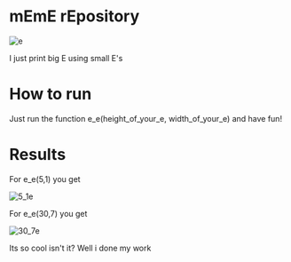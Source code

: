 # mEmE rEpository
![e](https://user-images.githubusercontent.com/57872802/114698161-0e09c380-9d1f-11eb-9e83-763f75cf82de.jpg)

I just print big E using small E's

# How to run
Just run the function e_e(height_of_your_e, width_of_your_e) and have fun!

# Results

For e_e(5,1) you get 

![5_1e](https://user-images.githubusercontent.com/57872802/114698263-3396cd00-9d1f-11eb-9fcf-c0f2e032b0b2.jpg)

For e_e(30,7) you get 

![30_7e](https://user-images.githubusercontent.com/57872802/114698295-3d203500-9d1f-11eb-838c-486d472ca0a1.jpg)

Its so cool isn't it?
Well i done my work
